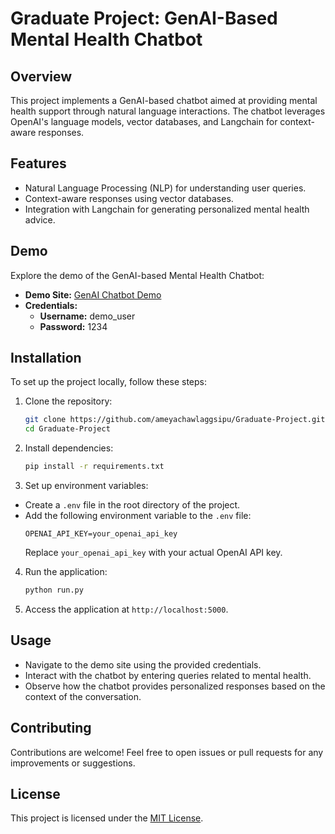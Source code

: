 # Graduate Project: GenAI-Based Mental Health Chatbot

## Overview
This project implements a GenAI-based chatbot aimed at providing mental health support through natural language interactions. The chatbot leverages OpenAI's language models, vector databases, and Langchain for context-aware responses.

## Features
- Natural Language Processing (NLP) for understanding user queries.
- Context-aware responses using vector databases.
- Integration with Langchain for generating personalized mental health advice.

## Demo
Explore the demo of the GenAI-based Mental Health Chatbot:
- **Demo Site:** [GenAI Chatbot Demo](http://99.79.38.194/login)
- **Credentials:**
  - **Username:** demo_user
  - **Password:** 1234

## Installation
To set up the project locally, follow these steps:

1. Clone the repository:
   ```bash
   git clone https://github.com/ameyachawlaggsipu/Graduate-Project.git
   cd Graduate-Project
2. Install dependencies:
    ```bash
   pip install -r requirements.txt

3. Set up environment variables:
- Create a `.env` file in the root directory of the project.
- Add the following environment variable to the `.env` file:
  ```
  OPENAI_API_KEY=your_openai_api_key
  ```
  Replace `your_openai_api_key` with your actual OpenAI API key.

4. Run the application:
    ```bash
   python run.py

5. Access the application at `http://localhost:5000`.

## Usage
- Navigate to the demo site using the provided credentials.
- Interact with the chatbot by entering queries related to mental health.
- Observe how the chatbot provides personalized responses based on the context of the conversation.

## Contributing
Contributions are welcome! Feel free to open issues or pull requests for any improvements or suggestions.

## License
This project is licensed under the [MIT License](LICENSE).

    
